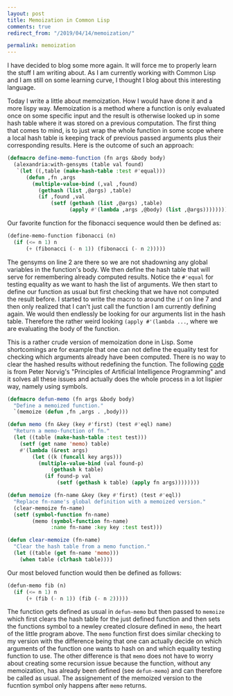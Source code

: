 ```yaml
---
layout: post
title: Memoization in Common Lisp
comments: true
redirect_from: "/2019/04/14/memoization/"

permalink: memoization
---
```


I have decided to blog some more again. It will force me to properly learn the stuff I am writing about. As I am currently working with Common Lisp and I am still on some learning curve, I thought I blog about this interesting language.

Today I write a little about memoization.
How I would have done it and a more lispy way.
Memoization is a method where a function is only evaluated once on some specific input and the result is otherwise looked up in some hash table where it was stored on a previous computation.
The first thing that comes to mind, is to just wrap the whole function in some scope where a local hash table is keeping track of previous passed arguments plus their corresponding results. Here is the outcome of such an approach:
```cl
(defmacro define-memo-function (fn args &body body)
  (alexandria:with-gensyms (table val found)
   `(let ((,table (make-hash-table :test #'equal)))
      (defun ,fn ,args
        (multiple-value-bind (,val ,found)
          (gethash (list ,@args) ,table)
          (if ,found ,val
              (setf (gethash (list ,@args) ,table)
                    (apply #'(lambda ,args ,@body) (list ,@args)))))))))
```
Our favorite function for the fibonacci sequence would then be defined as:
```cl
(define-memo-function fibonacci (n)
  (if (<= n 1) n
      (+ (fibonacci (- n 1)) (fibonacci (- n 2)))))
```
The gensyms on line 2 are there so we are not shadowning any global variables in the function's body.
We then define the hash table that will serve for remembering already computed results.
Notice the `#'equal` for testing equality as we want to hash the list of arguments.
We then start to define our function as usual but first checking that we have not computed the result before.
I started to write the macro to around the `if` on line 7 and then only realized that I can't just call the function I am currently defining again. We would then endlessly be looking for our arguments list in the hash table.
Therefore the rather weird looking `(apply #'(lambda ...`, where we are evaluating the body of the function.

This is a rather crude version of memoization done in Lisp. Some shortcomings are for example that one can not define the equality test for checking which arguments already have been computed. There is no way to clear the hashed results without redefining the function.
The following [code](http://norvig.com/paip/auxfns.lisp) is from Peter Norvig's "Principles of Artificial Intelligence Programming" and it solves all these issues and actually does the whole process in a lot lispier way, namely using symbols.
```cl
(defmacro defun-memo (fn args &body body)
  "Define a memoized function."
  `(memoize (defun ,fn ,args . ,body)))

(defun memo (fn &key (key #'first) (test #'eql) name)
  "Return a memo-function of fn."
  (let ((table (make-hash-table :test test)))
    (setf (get name 'memo) table)
    #'(lambda (&rest args)
        (let ((k (funcall key args)))
          (multiple-value-bind (val found-p)
              (gethash k table)
            (if found-p val
                (setf (gethash k table) (apply fn args))))))))

(defun memoize (fn-name &key (key #'first) (test #'eql))
  "Replace fn-name's global definition with a memoized version."
  (clear-memoize fn-name)
  (setf (symbol-function fn-name)
        (memo (symbol-function fn-name)
              :name fn-name :key key :test test)))

(defun clear-memoize (fn-name)
  "Clear the hash table from a memo function."
  (let ((table (get fn-name 'memo)))
    (when table (clrhash table))))
```
Our most beloved function would then be defined as follows:
```cl
(defun-memo fib (n)
  (if (<= n 1) n
      (+ (fib (- n 1)) (fib (- n 2)))))
```
The function gets defined as usual in `defun-memo` but then passed to `memoize` which first clears the hash table for the just defined function and then sets the functions symbol to a newley created closure defined in `memo`, the heart of the little program above.
The `memo` function first does similar checking to my version with the difference being that one can actually decide on which arguments of the function one wants to hash on and which equality testing function to use.
The other difference is that `memo` does not have to worry about creating some recursion issue because the function, without any memoization, has already been defined (see `defun-memo`) and can therefore be called as usual. The assignement of the memoized version to the fucntion symbol only happens after `memo` returns.
